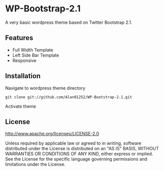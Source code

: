 WP-Bootstrap-2.1
================

A very basic wordpress theme based on Twitter Bootstrap 2.1.

Features
--------

* Full Width Template
* Left Side Bar Template
* Responsive

Installation
------------

Navigate to wordpress theme directory

    git clone git://github.com/Alan01252/WP-Bootstrap-2.1.git
  
Activate theme

License
-------

http://www.apache.org/licenses/LICENSE-2.0

Unless required by applicable law or agreed to in writing, software distributed under the License is distributed on an "AS IS" BASIS, WITHOUT WARRANTIES OR CONDITIONS OF ANY KIND, either express or implied. See the License for the specific language governing permissions and limitations under the License.
